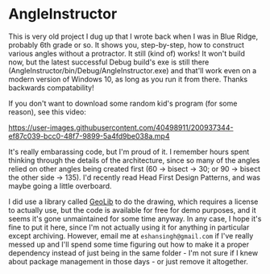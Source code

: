 # AngleInstructor

This is very old project I dug up that I wrote back when I was in Blue Ridge,
probably 6th grade or so. It shows you, step-by-step, how to construct various
angles without a protractor. It still (kind of) works! It won't build now,
but the latest successful Debug build's exe is still there (AngleInstructor/bin/Debug/AngleInstructor.exe)
and that'll work even on a modern version of Windows 10, as long as you run it from there.
Thanks backwards compatability!

If you don't want to download some random kid's program (for some reason), see this video:

https://user-images.githubusercontent.com/40498911/200937344-ef87c039-bcc0-48f7-9899-5a4fd9be038a.mp4

It's really embarassing code, but I'm proud of it. I remember hours spent
thinking through the details of the architecture, since so many of the angles
relied on other angles being created first (60 -> bisect -> 30; or 90 -> bisect the other side -> 135).
I'd recently read Head First Design Patterns, and was maybe going a little overboard.

I did use a library called [GeoLib](http://www.geolib.co.uk/) to do the drawing,
which requires a license to actually use, but the code is available for free for demo purposes,
and it seems it's gone unmaintained for some time anyway. In any case, I hope it's fine
to put it here, since I'm not actually using it for anything in particular except archiving.
However, email me at `eshansingh@gmail.com` if I've really messed up and I'll spend some time
figuring out how to make it a proper dependency instead of just being in the same folder -
I'm not sure if I knew about package management in those days - or just remove it altogether.
